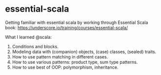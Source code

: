 # essential-scala
Getting familiar with essential scala by working through Essential Scala book:
https://underscore.io/training/courses/essential-scala/

What I learned @scala:

 1. Conditions and blocks.
 2. Modeling data with (companion) objects, (case) classes, (sealed) traits.
 3. How to use pattern matching in different cases.
 4. How to use various patterns: product type, sum type patterns.
 5. How to use best of OOP: polymorphism, inheritance.

